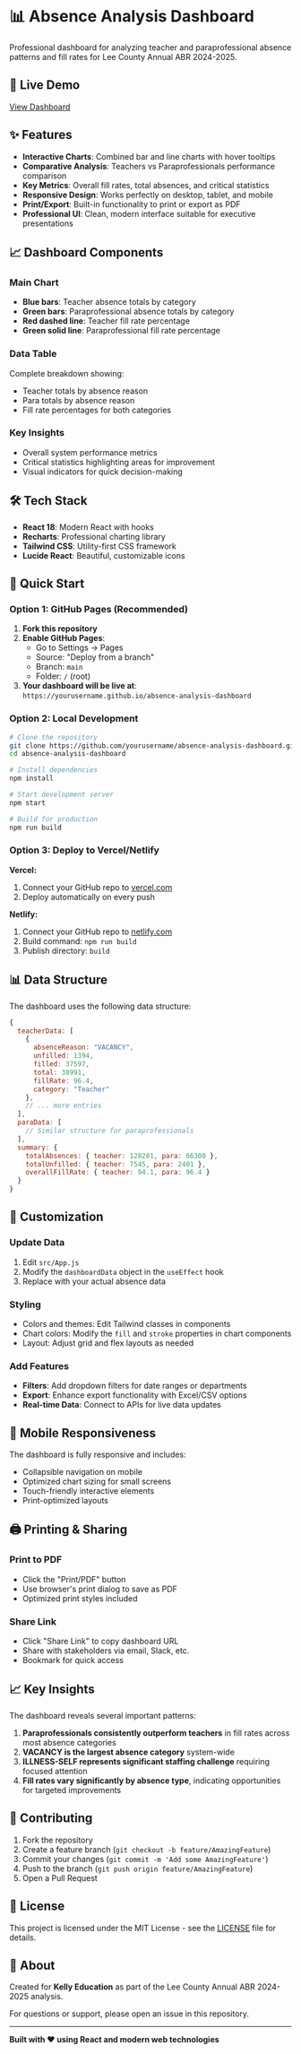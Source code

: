 # 📊 Absence Analysis Dashboard

Professional dashboard for analyzing teacher and paraprofessional absence patterns and fill rates for Lee County Annual ABR 2024-2025.

## 🚀 Live Demo

[View Dashboard](https://yourusername.github.io/absence-analysis-dashboard)

## ✨ Features

- **Interactive Charts**: Combined bar and line charts with hover tooltips
- **Comparative Analysis**: Teachers vs Paraprofessionals performance comparison
- **Key Metrics**: Overall fill rates, total absences, and critical statistics
- **Responsive Design**: Works perfectly on desktop, tablet, and mobile
- **Print/Export**: Built-in functionality to print or export as PDF
- **Professional UI**: Clean, modern interface suitable for executive presentations

## 📈 Dashboard Components

### Main Chart
- **Blue bars**: Teacher absence totals by category
- **Green bars**: Paraprofessional absence totals by category
- **Red dashed line**: Teacher fill rate percentage
- **Green solid line**: Paraprofessional fill rate percentage

### Data Table
Complete breakdown showing:
- Teacher totals by absence reason
- Para totals by absence reason
- Fill rate percentages for both categories

### Key Insights
- Overall system performance metrics
- Critical statistics highlighting areas for improvement
- Visual indicators for quick decision-making

## 🛠️ Tech Stack

- **React 18**: Modern React with hooks
- **Recharts**: Professional charting library
- **Tailwind CSS**: Utility-first CSS framework
- **Lucide React**: Beautiful, customizable icons

## 🚀 Quick Start

### Option 1: GitHub Pages (Recommended)

1. **Fork this repository**
2. **Enable GitHub Pages**:
   - Go to Settings → Pages
   - Source: "Deploy from a branch"
   - Branch: `main`
   - Folder: `/` (root)
3. **Your dashboard will be live at**: `https://yourusername.github.io/absence-analysis-dashboard`

### Option 2: Local Development

```bash
# Clone the repository
git clone https://github.com/yourusername/absence-analysis-dashboard.git
cd absence-analysis-dashboard

# Install dependencies
npm install

# Start development server
npm start

# Build for production
npm run build
```

### Option 3: Deploy to Vercel/Netlify

**Vercel:**
1. Connect your GitHub repo to [vercel.com](https://vercel.com)
2. Deploy automatically on every push

**Netlify:**
1. Connect your GitHub repo to [netlify.com](https://netlify.com)
2. Build command: `npm run build`
3. Publish directory: `build`

## 📊 Data Structure

The dashboard uses the following data structure:

```javascript
{
  teacherData: [
    {
      absenceReason: "VACANCY",
      unfilled: 1394,
      filled: 37597,
      total: 38991,
      fillRate: 96.4,
      category: "Teacher"
    },
    // ... more entries
  ],
  paraData: [
    // Similar structure for paraprofessionals
  ],
  summary: {
    totalAbsences: { teacher: 128281, para: 66300 },
    totalUnfilled: { teacher: 7545, para: 2401 },
    overallFillRate: { teacher: 94.1, para: 96.4 }
  }
}
```

## 🔧 Customization

### Update Data
1. Edit `src/App.js`
2. Modify the `dashboardData` object in the `useEffect` hook
3. Replace with your actual absence data

### Styling
- Colors and themes: Edit Tailwind classes in components
- Chart colors: Modify the `fill` and `stroke` properties in chart components
- Layout: Adjust grid and flex layouts as needed

### Add Features
- **Filters**: Add dropdown filters for date ranges or departments
- **Export**: Enhance export functionality with Excel/CSV options
- **Real-time Data**: Connect to APIs for live data updates

## 📱 Mobile Responsiveness

The dashboard is fully responsive and includes:
- Collapsible navigation on mobile
- Optimized chart sizing for small screens
- Touch-friendly interactive elements
- Print-optimized layouts

## 🖨️ Printing & Sharing

### Print to PDF
- Click the "Print/PDF" button
- Use browser's print dialog to save as PDF
- Optimized print styles included

### Share Link
- Click "Share Link" to copy dashboard URL
- Share with stakeholders via email, Slack, etc.
- Bookmark for quick access

## 📈 Key Insights

The dashboard reveals several important patterns:

1. **Paraprofessionals consistently outperform teachers** in fill rates across most absence categories
2. **VACANCY is the largest absence category** system-wide
3. **ILLNESS-SELF represents significant staffing challenge** requiring focused attention
4. **Fill rates vary significantly by absence type**, indicating opportunities for targeted improvements

## 🤝 Contributing

1. Fork the repository
2. Create a feature branch (`git checkout -b feature/AmazingFeature`)
3. Commit your changes (`git commit -m 'Add some AmazingFeature'`)
4. Push to the branch (`git push origin feature/AmazingFeature`)
5. Open a Pull Request

## 📝 License

This project is licensed under the MIT License - see the [LICENSE](LICENSE) file for details.

## 🏢 About

Created for **Kelly Education** as part of the Lee County Annual ABR 2024-2025 analysis.

For questions or support, please open an issue in this repository.

---

**Built with ❤️ using React and modern web technologies**
